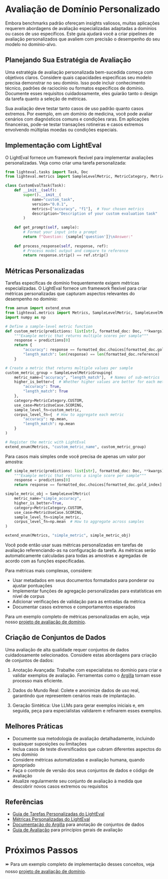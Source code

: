 # Avaliação de Domínio Personalizado

Embora benchmarks padrão ofereçam insights valiosos, muitas aplicações requerem abordagens de avaliação especializadas adaptadas a domínios ou casos de uso específicos. Este guia ajudará você a criar pipelines de avaliação personalizados que avaliem com precisão o desempenho do seu modelo no domínio-alvo.

## Planejando Sua Estratégia de Avaliação

Uma estratégia de avaliação personalizada bem-sucedida começa com objetivos claros. Considere quais capacidades específicas seu modelo precisa demonstrar no seu domínio. Isso pode incluir conhecimento técnico, padrões de raciocínio ou formatos específicos de domínio. Documente esses requisitos cuidadosamente, eles guiarão tanto o design da tarefa quanto a seleção de métricas.

Sua avaliação deve testar tanto casos de uso padrão quanto casos extremos. Por exemplo, em um domínio de medicina, você pode avaliar cenários com diagnósticos comuns e condições raras. Em aplicações financeiras, pode-se testar transações rotineiras e casos extremos envolvendo múltiplas moedas ou condições especiais.

## Implementação com LightEval

O LightEval fornece um framework flexível para implementar avaliações personalizadas. Veja como criar uma tarefa personalizada:

```python
from lighteval.tasks import Task, Doc
from lighteval.metrics import SampleLevelMetric, MetricCategory, MetricUseCase

class CustomEvalTask(Task):
    def __init__(self):
        super().__init__(
            name="custom_task",
            version="0.0.1",
            metrics=["accuracy", "f1"],  # Your chosen metrics
            description="Description of your custom evaluation task"
        )
    
    def get_prompt(self, sample):
        # Format your input into a prompt
        return f"Question: {sample['question']}\nAnswer:"
    
    def process_response(self, response, ref):
        # Process model output and compare to reference
        return response.strip() == ref.strip()
```

## Métricas Personalizadas

Tarefas específicas de domínio frequentemente exigem métricas especializadas. O LightEval fornece um framework flexível para criar métricas personalizadas que capturam aspectos relevantes do desempenho no domínio:

```python
from aenum import extend_enum
from lighteval.metrics import Metrics, SampleLevelMetric, SampleLevelMetricGrouping
import numpy as np

# Define a sample-level metric function
def custom_metric(predictions: list[str], formatted_doc: Doc, **kwargs) -> dict:
    """Example metric that returns multiple scores per sample"""
    response = predictions[0]
    return {
        "accuracy": response == formatted_doc.choices[formatted_doc.gold_index],
        "length_match": len(response) == len(formatted_doc.reference)
    }

# Create a metric that returns multiple values per sample
custom_metric_group = SampleLevelMetricGrouping(
    metric_name=["accuracy", "length_match"],  # Names of sub-metrics
    higher_is_better={  # Whether higher values are better for each metric
        "accuracy": True,
        "length_match": True
    },
    category=MetricCategory.CUSTOM,
    use_case=MetricUseCase.SCORING,
    sample_level_fn=custom_metric,
    corpus_level_fn={  # How to aggregate each metric
        "accuracy": np.mean,
        "length_match": np.mean
    }
)

# Register the metric with LightEval
extend_enum(Metrics, "custom_metric_name", custom_metric_group)
```

Para casos mais simples onde você precisa de apenas um valor por amostra:

```python
def simple_metric(predictions: list[str], formatted_doc: Doc, **kwargs) -> bool:
    """Example metric that returns a single score per sample"""
    response = predictions[0]
    return response == formatted_doc.choices[formatted_doc.gold_index]

simple_metric_obj = SampleLevelMetric(
    metric_name="simple_accuracy",
    higher_is_better=True,
    category=MetricCategory.CUSTOM,
    use_case=MetricUseCase.SCORING,
    sample_level_fn=simple_metric,
    corpus_level_fn=np.mean  # How to aggregate across samples
)

extend_enum(Metrics, "simple_metric", simple_metric_obj)
```

Você pode então usar suas métricas personalizadas em tarefas de avaliação referenciando-as na configuração da tarefa. As métricas serão automaticamente calculadas para todas as amostras e agregadas de acordo com as funções especificadas.

Para métricas mais complexas, considere:
- Usar metadados em seus documentos formatados para ponderar ou ajustar pontuações
- Implementar funções de agregação personalizadas para estatísticas em nível de corpus
- Adicionar verificações de validação para as entradas da métrica
- Documentar casos extremos e comportamentos esperados

Para um exemplo completo de métricas personalizadas em ação, veja nosso [projeto de avaliação de domínio](./project/README.md).

## Criação de Conjuntos de Dados

Uma avaliação de alta qualidade requer conjuntos de dados cuidadosamente selecionados. Considere estas abordagens para criação de conjuntos de dados:

1. Anotação Avançada: Trabalhe com especialistas no domínio para criar e validar exemplos de avaliação. Ferramentas como o [Argilla](https://github.com/argilla-io/argilla) tornam esse processo mais eficiente.

2. Dados do Mundo Real: Colete e anonimize dados de uso real, garantindo que representem cenários reais de implantação.

3. Geração Sintética: Use LLMs para gerar exemplos iniciais e, em seguida, peça para especialistas validarem e refinarem esses exemplos.

## Melhores Práticas

- Documente sua metodologia de avaliação detalhadamente, incluindo quaisquer suposições ou limitações
- Inclua casos de teste diversificados que cubram diferentes aspectos do seu domínio
- Considere métricas automatizadas e avaliação humana, quando apropriado
- Faça o controle de versão dos seus conjuntos de dados e código de avaliação
- Atualize regularmente seu conjunto de avaliação à medida que descobrir novos casos extremos ou requisitos

## Referências

- [Guia de Tarefas Personalizadas do LightEval](https://github.com/huggingface/lighteval/wiki/Adding-a-Custom-Task)
- [Métricas Personalizadas do LightEval](https://github.com/huggingface/lighteval/wiki/Adding-a-New-Metric)
- [Documentação do Argilla](https://docs.argilla.io) para anotação de conjuntos de dados
- [Guia de Avaliação](https://github.com/huggingface/evaluation-guidebook) para princípios gerais de avaliação

# Próximos Passos

⏩ Para um exemplo completo de implementação desses conceitos, veja nosso [projeto de avaliação de domínio](./project/README.md).